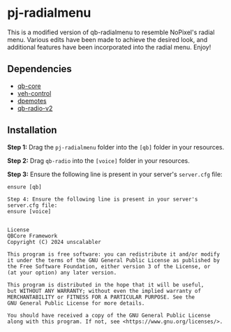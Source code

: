 # pj-radialmenu

This is a modified version of qb-radialmenu to resemble NoPixel's radial menu. Various edits have been made to achieve the desired look, and additional features have been incorporated into the radial menu. Enjoy!

## Dependencies

- [qb-core](https://github.com/qbcore-framework/qb-core)
- [veh-control](https://github.com/Manvaril/vehcontrol)
- [dpemotes](https://github.com/andristum/dpemotes)
- [qb-radio-v2](https://github.com/trclassic92/qb-radio-v2)

## Installation

**Step 1:** Drag the `pj-radialmenu` folder into the `[qb]` folder in your resources.

**Step 2:** Drag `qb-radio` into the `[voice]` folder in your resources.

**Step 3:** Ensure the following line is present in your server's `server.cfg` file:
```plaintext
ensure [qb]

Step 4: Ensure the following line is present in your server's server.cfg file:
ensure [voice]


License
QBCore Framework
Copyright (C) 2024 unscalabler

This program is free software: you can redistribute it and/or modify
it under the terms of the GNU General Public License as published by
the Free Software Foundation, either version 3 of the License, or
(at your option) any later version.

This program is distributed in the hope that it will be useful,
but WITHOUT ANY WARRANTY; without even the implied warranty of
MERCHANTABILITY or FITNESS FOR A PARTICULAR PURPOSE. See the
GNU General Public License for more details.

You should have received a copy of the GNU General Public License
along with this program. If not, see <https://www.gnu.org/licenses/>.
